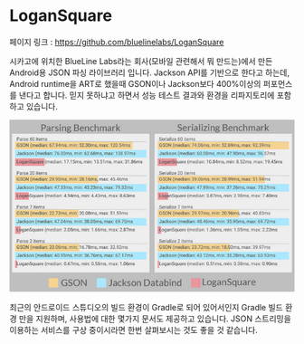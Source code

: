 # LoganSquare

페이지 링크 : https://github.com/bluelinelabs/LoganSquare

시카고에 위치한 BlueLine Labs라는 회사(모바일 관련해서 뭐 만드는)에서 만든 Android용 JSON 파싱 라이브러리 입니다.
Jackson API를 기반으로 한다고 하는데, Android runtime을 ART로 했을때 GSON이나 Jackson보다 400%이상의 퍼포먼스를 낸다고 합니다. 믿지 못하냐고 하면서 성능 테스트 결과와 환경을 리파지토리에 포함하고 있습니다.

![이미지](../img/004-16.png)

최근의 안드로이드 스튜디오의 빌드 환경이 Gradle로 되어 있어서인지 Gradle 빌드 환경 만을 지원하며, 사용법에 대한 몇가지 문서도 제공하고 있습니다. JSON 스트리밍을 이용하는 서비스를 구상 중이시라면 한번 살펴보시는 것도 좋을 것 같습니다.
